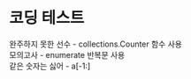 # 코딩 테스트

완주하지 못한 선수 - collections.Counter 함수 사용 <br>
모의고사 - enumerate 반복문 사용 <br>
같은 숫자는 싫어 - a[-1:] 
